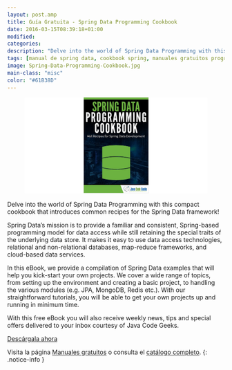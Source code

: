 ```yaml
---
layout: post.amp
title: Guía Gratuita - Spring Data Programming Cookbook
date: 2016-03-15T08:39:18+01:00
modified:
categories:
description: "Delve into the world of Spring Data Programming with this compact cookbook that introduces common recipes for the Spring Data framework!"
tags: [manual de spring data, cookbook spring, manuales gratuitos programacion, tutorial spring data]
image: Spring-Data-Programming-Cookbook.jpg
main-class: "misc"
color: "#61B38D"
---
```


<figure>
  <a href="http://elbauldelprogramador.tradepub.com/c/pubRD.mpl?sr=oc&_t=oc:&qf=w_java22&ch=ocsoc"><img src="/assets/img/Spring-Data-Programming-Cookbook.jpg" title="{{ page.title }}" alt="{{ page.title }}" /></a>
</figure>

Delve into the world of Spring Data Programming with this compact cookbook that introduces common recipes for the Spring Data framework!

Spring Data’s mission is to provide a familiar and consistent, Spring-based programming model for data access while still retaining the special traits of the underlying data store. It makes it easy to use data access technologies, relational and non-relational databases, map-reduce frameworks, and cloud-based data services.

In this eBook, we provide a compilation of Spring Data examples that will help you kick-start your own projects. We cover a wide range of topics, from setting up the environment and creating a basic project, to handling the various modules (e.g. JPA, MongoDB, Redis etc.). With our straightforward tutorials, you will be able to get your own projects up and running in minimum time.

<!--ad-->

With this free eBook you will also receive weekly news, tips and special offers delivered to your inbox courtesy of Java Code Geeks.

<div class="button-post">
  <a href="http://elbauldelprogramador.tradepub.com/c/pubRD.mpl?sr=oc&_t=oc:&qf=w_java22&ch=ocsoc" target="_blank">Descárgala ahora</a>
</div>

Visita la página [Manuales gratuitos][1] o consulta el [catálogo completo][2].
{: .notice-info }

[1]: /manuales-gratuitos/
[2]: http://elbauldelprogramador.tradepub.com/category/information-technology/1207/ "Catálogo completo de Guías gratuítas "
